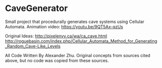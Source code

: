 # CaveGenerator
Small project that procedurally generates cave systems using Cellular Automata.
Animation video: https://youtu.be/9QT5Ax-qzUs

Original Ideas: http://pixelenvy.ca/wa/ca_cave.html
http://roguebasin.com/index.php/Cellular_Automata_Method_for_Generating_Random_Cave-Like_Levels

All Code Written By Alexander Zhu. Original concepts from sources cited above, but no code was copied from these sources.
